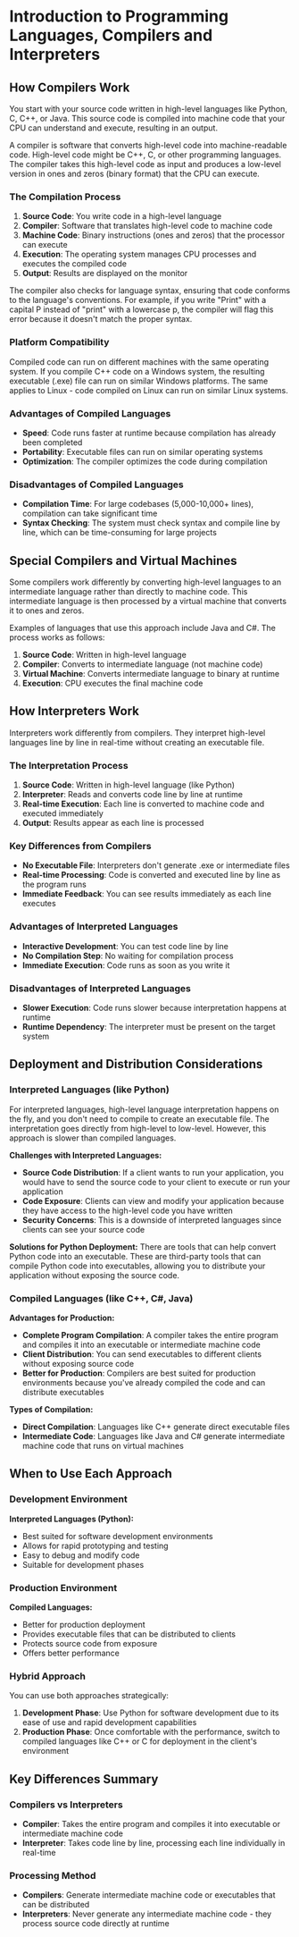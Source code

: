 # Introduction to Programming Languages, Compilers and Interpreters

## How Compilers Work

You start with your source code written in high-level languages like Python, C, C++, or Java. This source code is compiled into machine code that your CPU can understand and execute, resulting in an output.

A compiler is software that converts high-level code into machine-readable code. High-level code might be C++, C, or other programming languages. The compiler takes this high-level code as input and produces a low-level version in ones and zeros (binary format) that the CPU can execute.

### The Compilation Process

1. **Source Code**: You write code in a high-level language
2. **Compiler**: Software that translates high-level code to machine code
3. **Machine Code**: Binary instructions (ones and zeros) that the processor can execute
4. **Execution**: The operating system manages CPU processes and executes the compiled code
5. **Output**: Results are displayed on the monitor

The compiler also checks for language syntax, ensuring that code conforms to the language's conventions. For example, if you write "Print" with a capital P instead of "print" with a lowercase p, the compiler will flag this error because it doesn't match the proper syntax.

### Platform Compatibility

Compiled code can run on different machines with the same operating system. If you compile C++ code on a Windows system, the resulting executable (.exe) file can run on similar Windows platforms. The same applies to Linux - code compiled on Linux can run on similar Linux systems.

### Advantages of Compiled Languages

- **Speed**: Code runs faster at runtime because compilation has already been completed
- **Portability**: Executable files can run on similar operating systems
- **Optimization**: The compiler optimizes the code during compilation

### Disadvantages of Compiled Languages

- **Compilation Time**: For large codebases (5,000-10,000+ lines), compilation can take significant time
- **Syntax Checking**: The system must check syntax and compile line by line, which can be time-consuming for large projects

## Special Compilers and Virtual Machines

Some compilers work differently by converting high-level languages to an intermediate language rather than directly to machine code. This intermediate language is then processed by a virtual machine that converts it to ones and zeros.

Examples of languages that use this approach include Java and C#. The process works as follows:

1. **Source Code**: Written in high-level language
2. **Compiler**: Converts to intermediate language (not machine code)
3. **Virtual Machine**: Converts intermediate language to binary at runtime
4. **Execution**: CPU executes the final machine code

## How Interpreters Work

Interpreters work differently from compilers. They interpret high-level languages line by line in real-time without creating an executable file.

### The Interpretation Process

1. **Source Code**: Written in high-level language (like Python)
2. **Interpreter**: Reads and converts code line by line at runtime
3. **Real-time Execution**: Each line is converted to machine code and executed immediately
4. **Output**: Results appear as each line is processed

### Key Differences from Compilers

- **No Executable File**: Interpreters don't generate .exe or intermediate files
- **Real-time Processing**: Code is converted and executed line by line as the program runs
- **Immediate Feedback**: You can see results immediately as each line executes

### Advantages of Interpreted Languages

- **Interactive Development**: You can test code line by line
- **No Compilation Step**: No waiting for compilation process
- **Immediate Execution**: Code runs as soon as you write it

### Disadvantages of Interpreted Languages

- **Slower Execution**: Code runs slower because interpretation happens at runtime
- **Runtime Dependency**: The interpreter must be present on the target system

## Deployment and Distribution Considerations

### Interpreted Languages (like Python)
For interpreted languages, high-level language interpretation happens on the fly, and you don't need to compile to create an executable file. The interpretation goes directly from high-level to low-level. However, this approach is slower than compiled languages.

**Challenges with Interpreted Languages:**
- **Source Code Distribution**: If a client wants to run your application, you would have to send the source code to your client to execute or run your application
- **Code Exposure**: Clients can view and modify your application because they have access to the high-level code you have written
- **Security Concerns**: This is a downside of interpreted languages since clients can see your source code

**Solutions for Python Deployment:**
There are tools that can help convert Python code into an executable. These are third-party tools that can compile Python code into executables, allowing you to distribute your application without exposing the source code.

### Compiled Languages (like C++, C#, Java)
**Advantages for Production:**
- **Complete Program Compilation**: A compiler takes the entire program and compiles it into an executable or intermediate machine code
- **Client Distribution**: You can send executables to different clients without exposing source code
- **Better for Production**: Compilers are best suited for production environments because you've already compiled the code and can distribute executables

**Types of Compilation:**
- **Direct Compilation**: Languages like C++ generate direct executable files
- **Intermediate Code**: Languages like Java and C# generate intermediate machine code that runs on virtual machines

## When to Use Each Approach

### Development Environment
**Interpreted Languages (Python):**
- Best suited for software development environments
- Allows for rapid prototyping and testing
- Easy to debug and modify code
- Suitable for development phases

### Production Environment  
**Compiled Languages:**
- Better for production deployment
- Provides executable files that can be distributed to clients
- Protects source code from exposure
- Offers better performance

### Hybrid Approach
You can use both approaches strategically:
1. **Development Phase**: Use Python for software development due to its ease of use and rapid development capabilities
2. **Production Phase**: Once comfortable with the performance, switch to compiled languages like C++ or C for deployment in the client's environment

## Key Differences Summary

### Compilers vs Interpreters
- **Compiler**: Takes the entire program and compiles it into executable or intermediate machine code
- **Interpreter**: Takes code line by line, processing each line individually in real-time

### Processing Method
- **Compilers**: Generate intermediate machine code or executables that can be distributed
- **Interpreters**: Never generate any intermediate machine code - they process source code directly at runtime
